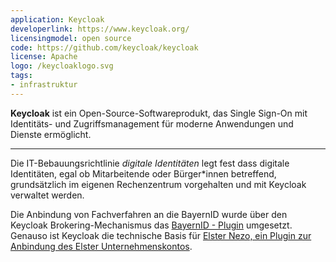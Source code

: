 ```yaml
---
application: Keycloak
developerlink: https://www.keycloak.org/
licensingmodel: open source
code: https://github.com/keycloak/keycloak
license: Apache
logo: /keycloaklogo.svg
tags:
- infrastruktur
---
```


__Keycloak__ ist ein Open-Source-Softwareprodukt, das Single Sign-On mit Identitäts- und Zugriffsmanagement für moderne Anwendungen und Dienste ermöglicht.

---

Die IT-Bebauungsrichtlinie *digitale Identitäten* legt fest dass digitale Identitäten, egal ob Mitarbeitende oder Bürger*innen betreffend, grundsätzlich im eigenen Rechenzentrum vorgehalten und mit Keycloak verwaltet werden.

Die Anbindung von Fachverfahren an die BayernID wurde über den Keycloak Brokering-Mechanismus das [BayernID - Plugin](bayernid-plugin) umgesetzt.
Genauso ist Keycloak die technische Basis für [Elster Nezo, ein Plugin zur Anbindung des Elster Unternehmenskontos](elster-nezo_plugin).
